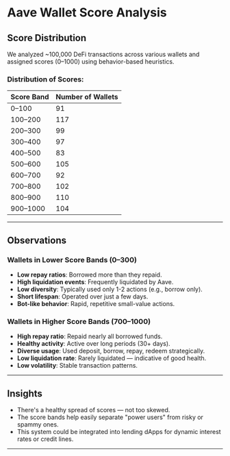 #  Aave Wallet Score Analysis

##  Score Distribution

We analyzed ~100,000 DeFi transactions across various wallets and assigned scores (0–1000) using behavior-based heuristics.

### Distribution of Scores:

| Score Band  | Number of Wallets |
|-------------|-------------------|
| 0–100       | 91                |
| 100–200     | 117               |
| 200–300     | 99                |
| 300–400     | 97                |
| 400–500     | 83                |
| 500–600     | 105               |
| 600–700     | 92                |
| 700–800     | 102               |
| 800–900     | 110               |
| 900–1000    | 104               |

---

## Observations

###  Wallets in Lower Score Bands (0–300)

- **Low repay ratios**: Borrowed more than they repaid.
- **High liquidation events**: Frequently liquidated by Aave.
- **Low diversity**: Typically used only 1-2 actions (e.g., borrow only).
- **Short lifespan**: Operated over just a few days.
- **Bot-like behavior**: Rapid, repetitive small-value actions.

###  Wallets in Higher Score Bands (700–1000)

- **High repay ratio**: Repaid nearly all borrowed funds.
- **Healthy activity**: Active over long periods (30+ days).
- **Diverse usage**: Used deposit, borrow, repay, redeem strategically.
- **Low liquidation rate**: Rarely liquidated — indicative of good health.
- **Low volatility**: Stable transaction patterns.

---

##  Insights

- There's a healthy spread of scores — not too skewed.
- The score bands help easily separate "power users" from risky or spammy ones.
- This system could be integrated into lending dApps for dynamic interest rates or credit lines.

---
